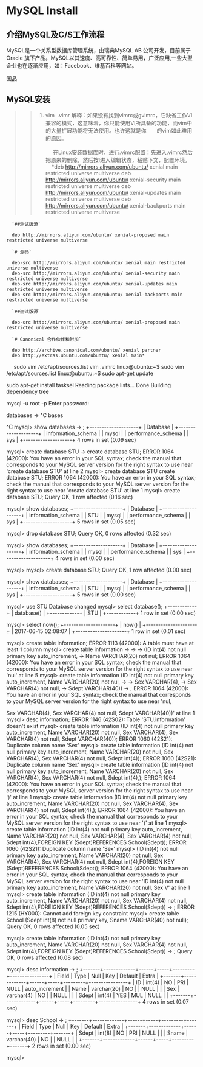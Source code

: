 # MySQL Install
## 介绍MySQL及C/S工作流程

MySQL是一个关系型数据库管理系统，由瑞典MySQL AB 公司开发，目前属于 Oracle 旗下产品。MySQL以其速度、高可靠性、简单易用，广泛应用,一些大型企业也在逐渐应用，如：Facebook、维基百科等网站。    

图品
## MySQL安装
>
>> 1. vim  .vimr 
      解释：如果没有找到vimrc或gvimrc，它缺省工作VI兼容的模式，这意味着，你只能使用VI所具备的功能，而vim中的大量扩展功能将无法使用。也许这就是你       的vim如此难用的原因。                                                                                                
      在Linux安装数据库时，进行.vimrc配置：先进入.vimrc然后把原来的删除，然后按I进入编辑状态，粘贴下文，配置环境。    
     
      *deb http://mirrors.aliyun.com/ubuntu/ xenial main restricted universe multiverse
      deb http://mirrors.aliyun.com/ubuntu/ xenial-security main restricted universe multiverse
      deb http://mirrors.aliyun.com/ubuntu/ xenial-updates main restricted universe multiverse
      deb http://mirrors.aliyun.com/ubuntu/ xenial-backports main restricted universe multiverse          
      
      `##测试版源`
      
      deb http://mirrors.aliyun.com/ubuntu/ xenial-proposed main restricted universe multiverse        
      
      `# 源码`
      
      deb-src http://mirrors.aliyun.com/ubuntu/ xenial main restricted universe multiverse
      deb-src http://mirrors.aliyun.com/ubuntu/ xenial-security main restricted universe multiverse
      deb-src http://mirrors.aliyun.com/ubuntu/ xenial-updates main restricted universe multiverse
      deb-src http://mirrors.aliyun.com/ubuntu/ xenial-backports main restricted universe multiverse       
      
      `##测试版源`
      
      deb-src http://mirrors.aliyun.com/ubuntu/ xenial-proposed main restricted universe multiverse       
      
      `# Canonical 合作伙伴和附加`
      
      deb http://archive.canonical.com/ubuntu/ xenial partner
      deb http://extras.ubuntu.com/ubuntu/ xenial main*

      sudo vim /etc/apt/sources.list
vim .vimrc
linux@ubuntu:~$ sudo vim /etc/apt/sources.list
linux@ubuntu:~$ sudo apt-get update

 sudo apt-get install tasksel
 Reading package lists... Done
Building dependency tree  


mysql -u root -p 
Enter password: 










 databases
    -> ^C  bases

^C
mysql> show databases
    -> ;
+--------------------+
| Database           |
+--------------------+
| information_schema |
| mysql              |
| performance_schema |
| sys                |
+--------------------+
4 rows in set (0.09 sec)

mysql> create database STU
    -> create database STU;
ERROR 1064 (42000): You have an error in your SQL syntax; check the manual that corresponds to your MySQL server version for the right syntax to use near 'create database STU' at line 2
mysql> create database STU create database STU;
ERROR 1064 (42000): You have an error in your SQL syntax; check the manual that corresponds to your MySQL server version for the right syntax to use near 'create database STU' at line 1
mysql> create database STU;
Query OK, 1 row affected (0.16 sec)

mysql> show databases;
+--------------------+
| Database           |
+--------------------+
| information_schema |
| STU                |
| mysql              |
| performance_schema |
| sys                |
+--------------------+
5 rows in set (0.05 sec)

mysql> drop database STU;
Query OK, 0 rows affected (0.32 sec)

mysql> show databases;
+--------------------+
| Database           |
+--------------------+
| information_schema |
| mysql              |
| performance_schema |
| sys                |
+--------------------+
4 rows in set (0.00 sec)

mysql> 
mysql> create database STU;
Query OK, 1 row affected (0.00 sec)

mysql> show databases;
+--------------------+
| Database           |
+--------------------+
| information_schema |
| STU                |
| mysql              |
| performance_schema |
| sys                |
+--------------------+
5 rows in set (0.00 sec)

mysql> use STU
Database changed
mysql> select database();
+------------+
| database() |
+------------+
| STU        |
+------------+
1 row in set (0.00 sec)

mysql> select now();
+---------------------+
| now()               |
+---------------------+
| 2017-06-15 02:08:07 |
+---------------------+
1 row in set (0.01 sec)

mysql> create table information;
ERROR 1113 (42000): A table must have at least 1 column
mysql> create table information
    -> 
    -> 
    -> (ID int(4) not null primary key auto_increment,
    -> Name VARCHAR(20) not nul;
ERROR 1064 (42000): You have an error in your SQL syntax; check the manual that corresponds to your MySQL server version for the right syntax to use near 'nul' at line 5
mysql> create table information   (ID int(4) not null primary key auto_increment, Name VARCHAR(20) not nul,
    -> 
    -> Sex VARCHAR(4),
    -> Sex VARCHAR(4) not null,
    -> Sdept VARCHAR(40))
    -> ;
ERROR 1064 (42000): You have an error in your SQL syntax; check the manual that corresponds to your MySQL server version for the right syntax to use near 'nul,

Sex VARCHAR(4),
Sex VARCHAR(4) not null,
Sdept VARCHAR(40))' at line 1
mysql> desc information;
ERROR 1146 (42S02): Table 'STU.information' doesn't exist
mysql> create table information   (ID int(4) not null primary key auto_increment, Name VARCHAR(20) not null,  Sex VARCHAR(4), Sex VARCHAR(4) not null, Sdept VARCHAR(40));
ERROR 1060 (42S21): Duplicate column name 'Sex'
mysql> create table information   (ID int(4) not null primary key auto_increment, Name VARCHAR(20) not null,  Sex VARCHAR(4), Sex VARCHAR(4) not null, Sdept int(4));
ERROR 1060 (42S21): Duplicate column name 'Sex'
mysql> create table information   (ID int(4) not null primary key auto_increment, Name VARCHAR(20) not null,  Sex VARCHAR(4), Sex VARCHAR(4) not null, Sdept int(4),);
ERROR 1064 (42000): You have an error in your SQL syntax; check the manual that corresponds to your MySQL server version for the right syntax to use near ')' at line 1
mysql> create table information   (ID int(4) not null primary key auto_increment, Name VARCHAR(20) not null,  Sex VARCHAR(4), Sex VARCHAR(4) not null, Sdept int(4),);
ERROR 1064 (42000): You have an error in your SQL syntax; check the manual that corresponds to your MySQL server version for the right syntax to use near ')' at line 1
mysql> create table information   (ID int(4) not null primary key auto_increment, Name VARCHAR(20) not null,  Sex VARCHAR(4), Sex VARCHAR(4) not null, Sdept int(4),FOREIGN KEY (Sdept)REFERENCES School(Sdept));
ERROR 1060 (42S21): Duplicate column name 'Sex'
mysql> (ID int(4) not null primary key auto_increment, Name VARCHAR(20) not null,  Sex VARCHAR(4), Sex VARCHAR(4) not null, Sdept int(4),FOREIGN KEY (Sdept)REFERENCES School(Sdept));
ERROR 1064 (42000): You have an error in your SQL syntax; check the manual that corresponds to your MySQL server version for the right syntax to use near 'ID int(4) not null primary key auto_increment, Name VARCHAR(20) not null,  Sex V' at line 1
mysql> create table information   (ID int(4) not null primary key auto_increment, Name VARCHAR(20) not null, Sex VARCHAR(4) not null, Sdept int(4),FOREIGN KEY (Sdept)REFERENCES School(Sdept))
    -> ;
ERROR 1215 (HY000): Cannot add foreign key constraint
mysql> create table School (Sdept int(8) not null primary key, Sname VARCHAR(40) not null);
Query OK, 0 rows affected (0.05 sec)

mysql> create table information   (ID int(4) not null primary key auto_increment, Name VARCHAR(20) not null, Sex VARCHAR(4) not null, Sdept int(4),FOREIGN KEY (Sdept)REFERENCES School(Sdept))
    -> ;
Query OK, 0 rows affected (0.08 sec)

mysql> desc information
    -> ;
+-------+-------------+------+-----+---------+----------------+
| Field | Type        | Null | Key | Default | Extra          |
+-------+-------------+------+-----+---------+----------------+
| ID    | int(4)      | NO   | PRI | NULL    | auto_increment |
| Name  | varchar(20) | NO   |     | NULL    |                |
| Sex   | varchar(4)  | NO   |     | NULL    |                |
| Sdept | int(4)      | YES  | MUL | NULL    |                |
+-------+-------------+------+-----+---------+----------------+
4 rows in set (0.07 sec)

mysql> desc School
    -> ;
+-------+-------------+------+-----+---------+-------+
| Field | Type        | Null | Key | Default | Extra |
+-------+-------------+------+-----+---------+-------+
| Sdept | int(8)      | NO   | PRI | NULL    |       |
| Sname | varchar(40) | NO   |     | NULL    |       |
+-------+-------------+------+-----+---------+-------+
2 rows in set (0.00 sec)

mysql> 



